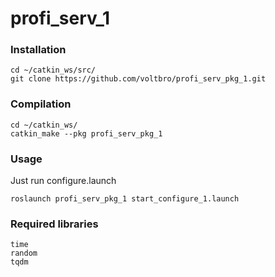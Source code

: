 # profi_serv_1

### Installation
```
cd ~/catkin_ws/src/
git clone https://github.com/voltbro/profi_serv_pkg_1.git
```
### Compilation
```
cd ~/catkin_ws/
catkin_make --pkg profi_serv_pkg_1
```
### Usage

Just run configure.launch
```
roslaunch profi_serv_pkg_1 start_configure_1.launch
```

### Required libraries

```
time
random
tqdm
```
